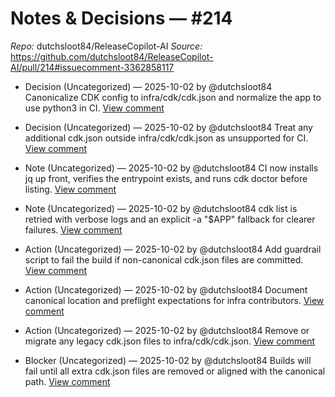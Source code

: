 # Notes & Decisions — #214

_Repo:_ dutchsloot84/ReleaseCopilot-AI
_Source:_ https://github.com/dutchsloot84/ReleaseCopilot-AI/pull/214#issuecomment-3362858117

- Decision (Uncategorized) — 2025-10-02 by @dutchsloot84
  Canonicalize CDK config to infra/cdk/cdk.json and normalize the app to use python3 in CI.
  [View comment](https://github.com/dutchsloot84/ReleaseCopilot-AI/pull/214#issuecomment-3362858117) <!-- digest:f9e68dcf9018b4f43f2aef352f7779272e338dc89b0dbced2c409fc662b357f4 -->

- Decision (Uncategorized) — 2025-10-02 by @dutchsloot84
  Treat any additional cdk.json outside infra/cdk/cdk.json as unsupported for CI.
  [View comment](https://github.com/dutchsloot84/ReleaseCopilot-AI/pull/214#issuecomment-3362858117) <!-- digest:5878ada0061dee81351587a201e4a5735359c0d55734b52c00abef0d93770a16 -->

- Note (Uncategorized) — 2025-10-02 by @dutchsloot84
  CI now installs jq up front, verifies the entrypoint exists, and runs cdk doctor before listing.
  [View comment](https://github.com/dutchsloot84/ReleaseCopilot-AI/pull/214#issuecomment-3362858117) <!-- digest:7d375e263a2720a52cb7385476141c61c87ae9710ca9e2adb46a6d7349cc9fe1 -->

- Note (Uncategorized) — 2025-10-02 by @dutchsloot84
  cdk list is retried with verbose logs and an explicit -a "$APP" fallback for clearer failures.
  [View comment](https://github.com/dutchsloot84/ReleaseCopilot-AI/pull/214#issuecomment-3362858117) <!-- digest:0cee311b19c5ce18fcede1a7f017efdf2b31576045183af5ba83a752dd67bb7e -->

- Action (Uncategorized) — 2025-10-02 by @dutchsloot84
  Add guardrail script to fail the build if non-canonical cdk.json files are committed.
  [View comment](https://github.com/dutchsloot84/ReleaseCopilot-AI/pull/214#issuecomment-3362858117) <!-- digest:439961e8ce1aceccf7c2cdfc092a4131f4e7942d208deab6df3f00f7cc1a6c26 -->

- Action (Uncategorized) — 2025-10-02 by @dutchsloot84
  Document canonical location and preflight expectations for infra contributors.
  [View comment](https://github.com/dutchsloot84/ReleaseCopilot-AI/pull/214#issuecomment-3362858117) <!-- digest:7d4d8b05e85eb511b6af18ecafc5d2274a75f3c0da98fdc48e82d67069c251aa -->

- Action (Uncategorized) — 2025-10-02 by @dutchsloot84
  Remove or migrate any legacy cdk.json files to infra/cdk/cdk.json.
  [View comment](https://github.com/dutchsloot84/ReleaseCopilot-AI/pull/214#issuecomment-3362858117) <!-- digest:fb4408988a375b49c36f6782fcafc9a8851ce33533f87fef8dc8479f55752241 -->

- Blocker (Uncategorized) — 2025-10-02 by @dutchsloot84
  Builds will fail until all extra cdk.json files are removed or aligned with the canonical path.
  [View comment](https://github.com/dutchsloot84/ReleaseCopilot-AI/pull/214#issuecomment-3362858117) <!-- digest:04f06864da93d788a65626ee077438ce95d736e4c6afc14d6f094575ea97f09f -->

